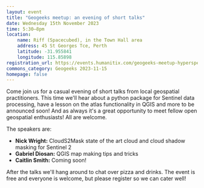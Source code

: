 ```yaml
---
layout: event
title: "Geogeeks meetup: an evening of short talks"
date: Wednesday 15th November 2023
time: 5:30–8pm
location:
    name: Riff (Spacecubed), in the Town Hall area
    address: 45 St Georges Tce, Perth
    latitude: -31.955841
    longitude: 115.85898
registration_url: https://events.humanitix.com/geogeeks-meetup-hyperspectral-data-topological-analyses
commons_category: Geogeeks 2023-11-15
homepage: false
---
```


Come join us for a casual evening of short talks from local geospatial practitioners.
This time we'll hear about a python package for Sentinel data processing, have a lesson on the atlas functionality in QGIS and more to be announced soon! And as always it's a great opportunity to meet fellow open geospatial enthusiasts! All are welcome.

The speakers are:

* **Nick Wright:** CloudS2Mask state of the art cloud and cloud shadow masking for Sentinel 2
* **Gabriel Diosan:** QGIS map making tips and tricks
* **Caitlin Smith:** Coming soon!


After the talks we'll hang around to chat over pizza and drinks. The event is free and everyone is welcome, but please register so we can cater well!


